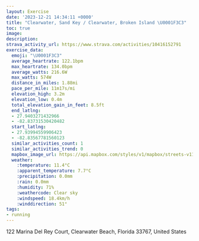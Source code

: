 ```yaml
---
layout: Exercise
date: '2023-12-21 14:34:11 +0000'
title: "Clearwater, Sand Key / Clearwater, Broken Island \U0001F3C3"
toc: true
image:
description:
strava_activity_url: https://www.strava.com/activities/10416152791
exercise_data:
  emoji: "\U0001F3C3"
  average_heartrate: 122.1bpm
  max_heartrate: 134.0bpm
  average_watts: 216.6W
  max_watts: 574W
  distance_in_miles: 1.88mi
  pace_per_mile: 11m17s/mi
  elevation_high: 3.2m
  elevation_low: 0.4m
  total_elevation_gain_in_feet: 8.5ft
  end_latlng:
  - 27.9403271432966
  - -82.83731530420482
  start_latlng:
  - 27.93994559906423
  - -82.83567781560123
  similar_activities_count: 1
  similar_activities_trend: 0
  mapbox_image_url: https://api.mapbox.com/styles/v1/mapbox/streets-v11/static/path-5+787af2-1.0(q_piDbcrxNe%40%60A%5BZM%3Fs%40%5DEADd%40AzBBd%40Et%40Sb%40%3FJ%40NfAn%40l%40Rn%40NbC~%40nD%60AnBb%40dEtAXDBUYHS%40OCwEuAyEkAwAg%40ICDAWGs%40_%40oC_A_%40KsAg%40%5DKk%40Ko%40QgAe%40y%40YuAo%40kA_%40uB%7B%40oBg%40mBm%40%7DB_Ao%40%5B%7BCgAq%40Sj%40N%5ENd%40LpAb%40fEfBn%40Pj%40TlAZtAd%40tFtB~%40b%40~Aj%40%7C%40NZLt%40TRIXWJU%40W),pin-s-s+e5b22e(-82.83714,27.93993),pin-s-f+89ae00(-82.83858999999995,27.940610000000017)/auto/800x800?access_token=pk.eyJ1Ijoiam9zaGJlY2ttYW4iLCJhIjoiY205eWR2aDd1MWZ6djJrbXc4a3M0bWZleiJ9.XiG9OWkNcZk2QzjJbxLB4A
  weather:
    :temperature: 11.4°C
    :apparent_temperature: 7.7°C
    :precipitation: 0.0mm
    :rain: 0.0mm
    :humidity: 71%
    :weathercode: Clear sky
    :windspeed: 18.4km/h
    :winddirection: 51°
tags:
- running
---
```

122 Marina Del Rey Court, Clearwater Beach, Florida 33767, United States
